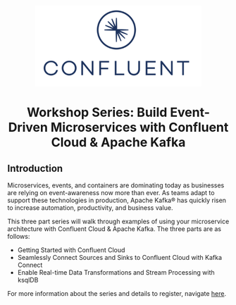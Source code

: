 <div align="center">
    <img src="images/confluent.png" width=75% height=75%>
</div>

# <div align="center">Workshop Series: Build Event-Driven Microservices with Confluent Cloud & Apache Kafka</div>

## Introduction

Microservices, events, and containers are dominating today as businesses are relying on event-awareness now more than ever. As teams adapt to support these technologies in production, Apache Kafka® has quickly risen to increase automation, productivity, and business value. 

This three part series will walk through examples of using your microservice architecture with Confluent Cloud & Apache Kafka. The three parts are as follows: 

* Getting Started with Confluent Cloud
* Seamlessly Connect Sources and Sinks to Confluent Cloud with Kafka Connect
* Enable Real-time Data Transformations and Stream Processing with ksqlDB

For more information about the series and details to register, navigate [here](https://events.confluent.io/workshopmicroservices).
